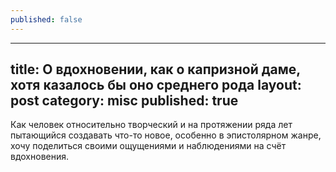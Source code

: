 ```yaml
---
published: false
---
```

---
title: О вдохновении, как о капризной даме, хотя казалось бы оно среднего рода
layout: post
category: misc
published: true
---
Как человек относительно творческий и на протяжении ряда лет пытающийся создавать что-то новое, особенно в эпистолярном жанре, хочу поделиться своими ощущениями и наблюдениями на счёт вдохновения.



